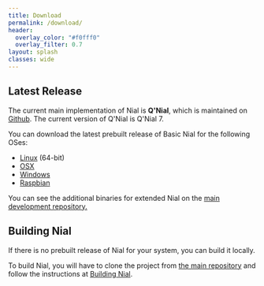 ```yaml
---
title: Download
permalink: /download/
header:
  overlay_color: "#f0fff0"
  overlay_filter: 0.7
layout: splash
classes: wide
---
```


## Latest Release

The current main implementation of Nial is **Q'Nial**, which is maintained on [Github](https://github.com/niallang/Nial_Development). The current version of Q'Nial is Q'Nial 7.

You can download the latest prebuilt release of Basic Nial for the following OSes:

- [Linux](https://github.com/niallang/Nial_Development/releases/download/Originals/Linux64.zip) (64-bit)
- [OSX](https://github.com/niallang/Nial_Development/releases/download/Originals/OSX_Basic.zip)
- [Windows](https://github.com/niallang/Nial_Development/releases/download/Originals/Win64Basic.zip)
- [Raspbian](https://github.com/niallang/Nial_Development/releases/download/Originals/Raspbian.zip)

You can see the additional binaries for extended Nial on the [main development repository.](https://github.com/niallang/Nial_Development/releases/tag/Originals)

## Building Nial

If there is no prebuilt release of Nial for your system, you can build it locally.

To build Nial, you will have to clone the project from [the main repository](https://github.com/niallang/Nial_Development) and follow the instructions at [Building Nial](https://github.com/niallang/Nial_Development#building-nial).